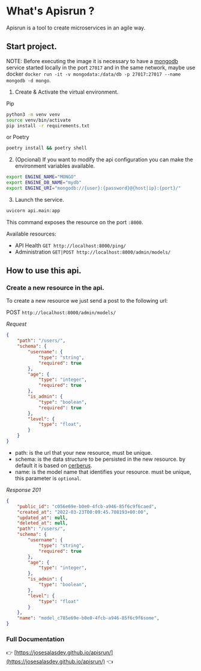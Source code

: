 # What's Apisrun ?

Apisrun is a tool to create microservices in an agile way. 


## Start project.

NOTE: Before executing the image it is necessary to have a [mongodb](https://www.mongodb.com/en/what-is-mongodb) service started locally in the port `27017` and in the same network, maybe use docker `docker run -it -v mongodata:/data/db -p 27017:27017 --name mongodb -d mongo`.

1. Create & Activate the virtual environment.

Pip

```bash
python3 -m venv venv
source venv/bin/activate
pip install -r requirements.txt
```

or Poetry

```bash
poetry install && poetry shell
```

2. (Opcional) If you want to modify the api configuration you can make the environment variables available.

```bash
export ENGINE_NAME="MONGO"
export ENGINE_DB_NAME="mydb"
export ENGINE_URI="mongodb://{user}:{password}@{host|ip}:{port}/"
```

3. Launch the service.

```bash
uvicorn api.main:app
```

This command exposes the resource on the port `:8000`.


Available resources:
* API Health `GET http://localhost:8000/ping/`
* Administration `GET|POST http://localhost:8000/admin/models/`


## How to use this api.

### Create a new resource in the api.

To create a new resource we just send a post to the following url:

POST `http://localhost:8000/admin/models/`

*Request*
```json
{
    "path": "/users/",
    "schema": {
        "username": {
            "type": "string",
            "required": true
        },
        "age": {
            "type": "integer",
            "required": true
        },
        "is_admin": {
            "type": "boolean",
            "required": true
        },
        "level": {
            "type": "float",
        }
    }
}
```

* path: is the url that your new resource, must be unique.
* schema: is the data structure to be persisted in the new resource. by default it is based on [cerberus](https://docs.python-cerberus.org/en/stable/index.html).
* name: is the model name that identifies your resource. must be unique, this parameter is `optional`.

*Response 201*

```json
{
    "public_id": "c056e69e-b0e0-4fcb-a946-85f6c9f6caed",
    "created_at": "2022-03-23T00:09:45.708193+00:00",
    "updated_at": null,
    "deleted_at": null,
    "path": "/users/",
    "schema": {
        "username": {
            "type": "string",
            "required": true
        },
        "age": {
            "type": "integer",
        },
        "is_admin": {
            "type": "boolean",
        },
        "level": {
            "type": "float"
        }
    },
    "name": "model_c785e69e-b0e0-4fcb-a946-85f6c9f6some",
}
```

### Full Documentation

👉  [https://josesalasdev.github.io/apisrun/](https://josesalasdev.github.io/apisrun/) 👈
